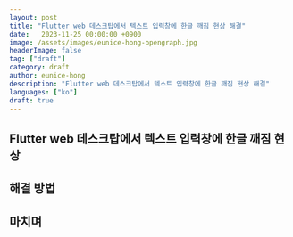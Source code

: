 ```yaml
---
layout: post
title: "Flutter web 데스크탑에서 텍스트 입력창에 한글 깨짐 현상 해결"
date:   2023-11-25 00:00:00 +0900
image: /assets/images/eunice-hong-opengraph.jpg
headerImage: false
tag: ["draft"]
category: draft
author: eunice-hong
description: "Flutter web 데스크탑에서 텍스트 입력창에 한글 깨짐 현상 해결"
languages: ["ko"]
draft: true
---
```


## Flutter web 데스크탑에서 텍스트 입력창에 한글 깨짐 현상

## 해결 방법

## 마치며

